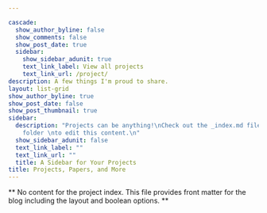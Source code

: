 ```yaml
---

cascade:
  show_author_byline: false
  show_comments: false
  show_post_date: true
  sidebar:
    show_sidebar_adunit: true
    text_link_label: View all projects
    text_link_url: /project/
description: A few things I'm proud to share.
layout: list-grid
show_author_byline: true
show_post_date: false
show_post_thumbnail: true
sidebar:
  description: "Projects can be anything!\nCheck out the _index.md file in the /project
    folder \nto edit this content.\n"
  show_sidebar_adunit: false
  text_link_label: ""
  text_link_url: ""
  title: A Sidebar for Your Projects
title: Projects, Papers, and More
---
```


** No content for the project index. This file provides front matter for the blog including the layout and boolean options. **
